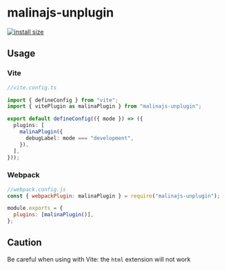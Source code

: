 # malinajs-unplugin

[![install size](https://packagephobia.com/badge?p=malinajs-unplugin@latest)](https://packagephobia.com/result?p=malinajs-unplugin@latest)

## Usage

### Vite

```ts
//vite.config.ts

import { defineConfig } from "vite";
import { vitePlugin as malinaPlugin } from "malinajs-unplugin";

export default defineConfig(({ mode }) => ({
  plugins: [
    malinaPlugin({
      debugLabel: mode === "development",
    }),
  ],
}));
```

### Webpack

```js
//webpack.config.js
const { webpackPlugin: malinaPlugin } = require("malinajs-unplugin");

module.exports = {
  plugins: [malinaPlugin()],
};
```

## Caution

Be careful when using with Vite: the `html` extension will not work
